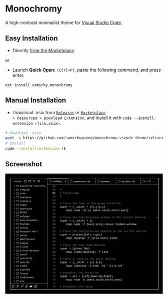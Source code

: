 # Monochromy
A high-contrast minimalist theme for [Visual Studio Code](https://code.visualstudio.com/).
## Easy Installation
* Directly [from the Marketplace](https://marketplace.visualstudio.com/items?itemName=samirky.monochromy).

or
* Launch **Quick Open:** `(Ctrl+P)`, paste the following command, and press enter.
```
ext install samirky.monochromy
```
## Manual Installation
* Download .vsix from <code><a href="https://github.com/samirbugueno/monochromy-vscode-theme/releases">Releases</a></code> or <code><a href="https://marketplace.visualstudio.com/items?itemName=samirky.monochromy">Marketplace</a> > Resources > Download Extension</code>, and install it with <code>code --install-extension <file.vsix></code>.
```bash
# Download .vsix
wget -q https://github.com/samirbugueno/monochromy-vscode-theme/releases/download/1.1.0/monochromy-1.1.0.vsix
# Install
code --install-extension !$
```
## Screenshot
<p align="center"><img src="src/screenshot.png"></p>
